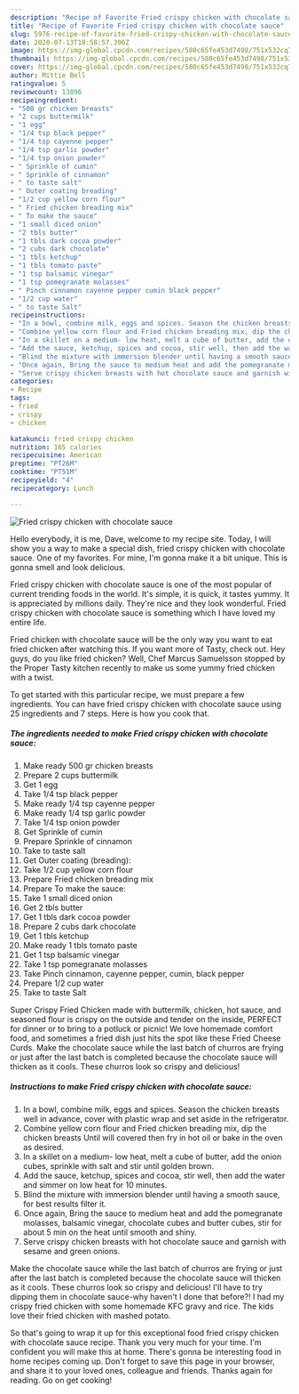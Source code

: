 ```yaml
---
description: "Recipe of Favorite Fried crispy chicken with chocolate sauce"
title: "Recipe of Favorite Fried crispy chicken with chocolate sauce"
slug: 5976-recipe-of-favorite-fried-crispy-chicken-with-chocolate-sauce
date: 2020-07-13T18:58:57.396Z
image: https://img-global.cpcdn.com/recipes/580c65fe453d7498/751x532cq70/fried-crispy-chicken-with-chocolate-sauce-recipe-main-photo.jpg
thumbnail: https://img-global.cpcdn.com/recipes/580c65fe453d7498/751x532cq70/fried-crispy-chicken-with-chocolate-sauce-recipe-main-photo.jpg
cover: https://img-global.cpcdn.com/recipes/580c65fe453d7498/751x532cq70/fried-crispy-chicken-with-chocolate-sauce-recipe-main-photo.jpg
author: Mittie Bell
ratingvalue: 5
reviewcount: 13896
recipeingredient:
- "500 gr chicken breasts"
- "2 cups buttermilk"
- "1 egg"
- "1/4 tsp black pepper"
- "1/4 tsp cayenne pepper"
- "1/4 tsp garlic powder"
- "1/4 tsp onion powder"
- " Sprinkle of cumin"
- " Sprinkle of cinnamon"
- " to taste salt"
- " Outer coating breading"
- "1/2 cup yellow corn flour"
- " Fried chicken breading mix"
- " To make the sauce"
- "1 small diced onion"
- "2 tbls butter"
- "1 tbls dark cocoa powder"
- "2 cubs dark chocolate"
- "1 tbls ketchup"
- "1 tbls tomato paste"
- "1 tsp balsamic vinegar"
- "1 tsp pomegranate molasses"
- " Pinch cinnamon cayenne pepper cumin black pepper"
- "1/2 cup water"
- " to taste Salt"
recipeinstructions:
- "In a bowl, combine milk, eggs and spices. Season the chicken breasts well in advance, cover with plastic wrap and set aside in the refrigerator."
- "Combine yellow corn flour and Fried chicken breading mix, dip the chicken breasts Until will covered then fry in hot oil or bake in the oven as desired."
- "In a skillet on a medium- low heat, melt a cube of butter, add the onion cubes, sprinkle with salt and stir until golden brown."
- "Add the sauce, ketchup, spices and cocoa, stir well, then add the water and simmer on low heat for 10 minutes."
- "Blind the mixture with immersion blender until having a smooth sauce, for best results filter it."
- "Once again, Bring the sauce to medium heat and add the pomegranate molasses, balsamic vinegar, chocolate cubes and butter cubes, stir for about 5 min on the heat until smooth and shiny."
- "Serve crispy chicken breasts with hot chocolate sauce and garnish with sesame and green onions."
categories:
- Recipe
tags:
- fried
- crispy
- chicken

katakunci: fried crispy chicken 
nutrition: 165 calories
recipecuisine: American
preptime: "PT26M"
cooktime: "PT51M"
recipeyield: "4"
recipecategory: Lunch

---
```



![Fried crispy chicken with chocolate sauce](https://img-global.cpcdn.com/recipes/580c65fe453d7498/751x532cq70/fried-crispy-chicken-with-chocolate-sauce-recipe-main-photo.jpg)

Hello everybody, it is me, Dave, welcome to my recipe site. Today, I will show you a way to make a special dish, fried crispy chicken with chocolate sauce. One of my favorites. For mine, I'm gonna make it a bit unique. This is gonna smell and look delicious.

Fried crispy chicken with chocolate sauce is one of the most popular of current trending foods in the world. It's simple, it is quick, it tastes yummy. It is appreciated by millions daily. They're nice and they look wonderful. Fried crispy chicken with chocolate sauce is something which I have loved my entire life.

Fried chicken with chocolate sauce will be the only way you want to eat fried chicken after watching this. If you want more of Tasty, check out. Hey guys, do you like fried chicken? Well, Chef Marcus Samuelsson stopped by the Proper Tasty kitchen recently to make us some yummy fried chicken with a twist.


To get started with this particular recipe, we must prepare a few ingredients. You can have fried crispy chicken with chocolate sauce using 25 ingredients and 7 steps. Here is how you cook that.

<!--inarticleads1-->

##### The ingredients needed to make Fried crispy chicken with chocolate sauce:

1. Make ready 500 gr chicken breasts
1. Prepare 2 cups buttermilk
1. Get 1 egg
1. Take 1/4 tsp black pepper
1. Make ready 1/4 tsp cayenne pepper
1. Make ready 1/4 tsp garlic powder
1. Take 1/4 tsp onion powder
1. Get  Sprinkle of cumin
1. Prepare  Sprinkle of cinnamon
1. Take  to taste salt
1. Get  Outer coating (breading):
1. Take 1/2 cup yellow corn flour
1. Prepare  Fried chicken breading mix
1. Prepare  To make the sauce:
1. Take 1 small diced onion
1. Get 2 tbls butter
1. Get 1 tbls dark cocoa powder
1. Prepare 2 cubs dark chocolate
1. Get 1 tbls ketchup
1. Make ready 1 tbls tomato paste
1. Get 1 tsp balsamic vinegar
1. Take 1 tsp pomegranate molasses
1. Take  Pinch cinnamon, cayenne pepper, cumin, black pepper
1. Prepare 1/2 cup water
1. Take  to taste Salt


Super Crispy Fried Chicken made with buttermilk, chicken, hot sauce, and seasoned flour is crispy on the outside and tender on the inside, PERFECT for dinner or to bring to a potluck or picnic! We love homemade comfort food, and sometimes a fried dish just hits the spot like these Fried Cheese Curds. Make the chocolate sauce while the last batch of churros are frying or just after the last batch is completed because the chocolate sauce will thicken as it cools. These churros look so crispy and delicious! 

<!--inarticleads2-->

##### Instructions to make Fried crispy chicken with chocolate sauce:

1. In a bowl, combine milk, eggs and spices. Season the chicken breasts well in advance, cover with plastic wrap and set aside in the refrigerator.
1. Combine yellow corn flour and Fried chicken breading mix, dip the chicken breasts Until will covered then fry in hot oil or bake in the oven as desired.
1. In a skillet on a medium- low heat, melt a cube of butter, add the onion cubes, sprinkle with salt and stir until golden brown.
1. Add the sauce, ketchup, spices and cocoa, stir well, then add the water and simmer on low heat for 10 minutes.
1. Blind the mixture with immersion blender until having a smooth sauce, for best results filter it.
1. Once again, Bring the sauce to medium heat and add the pomegranate molasses, balsamic vinegar, chocolate cubes and butter cubes, stir for about 5 min on the heat until smooth and shiny.
1. Serve crispy chicken breasts with hot chocolate sauce and garnish with sesame and green onions.


Make the chocolate sauce while the last batch of churros are frying or just after the last batch is completed because the chocolate sauce will thicken as it cools. These churros look so crispy and delicious! I&#39;ll have to try dipping them in chocolate sauce-why haven&#39;t I done that before?! I had my crispy fried chicken with some homemade KFC gravy and rice. The kids love their fried chicken with mashed potato. 

So that's going to wrap it up for this exceptional food fried crispy chicken with chocolate sauce recipe. Thank you very much for your time. I'm confident you will make this at home. There's gonna be interesting food in home recipes coming up. Don't forget to save this page in your browser, and share it to your loved ones, colleague and friends. Thanks again for reading. Go on get cooking!
